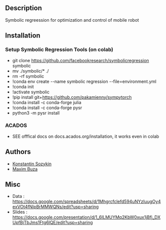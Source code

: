 
## Description

Symbolic regreession for optimization and control of mobile robot

## Installation

### Setup Symbolic Regression Tools (on colab)
- git clone https://github.com/facebookresearch/symbolicregression symbolic
- mv ./symbolic/* ./
- rm -rf symbolic
- !conda env create --name symbolic regression --file=environment.yml
- !conda init
- !activate symbolic
- !pip install git+https://github.com/pakamienny/sympytorch
- !conda install -c conda-forge julia
- !conda install -c conda-forge pysr
- python3 -m pysr install

### ACADOS

- SEE offfical docs on docs.acados.org/installation, it works even in colab


## Authors

- [Konstantin Sozykin](https://github.com/gogolgrind)
- [Maxim Buza](https://github.com/MReborn)

## Misc

- Data : https://docs.google.com/spreadsheets/d/1Mhgrcfclefd594uNYzIuugOy4exVOt4fNIpBrMMWQNs/edit?usp=sharing
- Slides : https://docs.google.com/presentation/d/1_6ILMUYMq2KbW0xux1jBfj_DXUpfBjTbJms1Ftg6lQE/edit?usp=sharing
